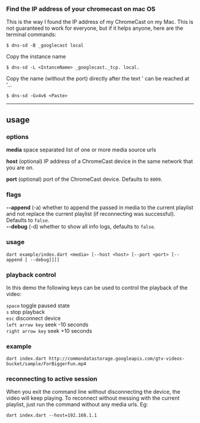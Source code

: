 ### Find the IP address of your chromecast on mac OS

This is the way I found the IP address of my ChromeCast on my Mac. This is not guaranteed to work for everyone, 
but if it helps anyone, here are the terminal commands:

`$ dns-sd -B _googlecast local`

Copy the instance name

`$ dns-sd -L <IntanceName> _googlecast._tcp. local.`

Copy the name (without the port) directly after the text '<IntanceName> can be reached at '...

`$ dns-sd -Gv4v6 <Paste>`

---

## usage

### options
**media** space separated list of one or more media source urls

**host** (optional) IP address of a ChromeCast device in the same network that you are on.

**port** (optional) port of the ChromeCast device. Defaults to `8009`.

### flags
**--append** (-a) whether to append the passed in media to the current playlist and not replace the current playlist (if reconnecting was successful). Defaults to `false`.  
**--debug** (-d) whether to show all info logs, defaults to `false`.

### usage
`dart example/index.dart <media> [--host <host> [--port <port> [--append [ --debug]]]]` 

### playback control
In this demo the following keys can be used to control the playback of the video:

`space` toggle paused state \
`s` stop playback \
`esc` disconnect device \
`left arrow key` seek -10 seconds \
`right arrow key` seek +10 seconds

### example
`dart index.dart http://commondatastorage.googleapis.com/gtv-videos-bucket/sample/ForBiggerFun.mp4`

### reconnecting to active session
When you exit the command line without disconnecting the device, the video will keep playing. 
To reconnect without messing with the current playlist, just run the command without any media urls. Eg:

`dart index.dart --host=192.168.1.1`
